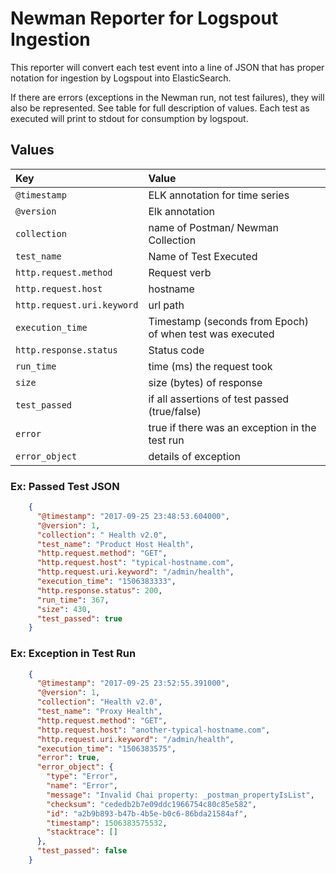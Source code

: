 # Newman Reporter for Logspout Ingestion

This reporter will convert each test event into a line of JSON that has proper notation for ingestion by 
Logspout into ElasticSearch.   

If there are errors (exceptions in the Newman run, not test failures), they will also be represented.  See table for full description of values. 
Each test as executed will print to stdout for consumption by logspout.

## Values 

| Key | Value  |  
|:-|:-|
|  `@timestamp` | ELK annotation for time series   |
| `@version`  |  Elk annotation  | 
| `collection`  |  name of Postman/ Newman Collection  |  
| `test_name` | Name of Test Executed  |
| `http.request.method` | Request verb |
| `http.request.host` | hostname | 
| `http.request.uri.keyword` | url path |
| `execution_time` | Timestamp (seconds from Epoch) of when test was executed |
| `http.response.status` | Status code | 
| `run_time` | time (ms) the request took |
| `size` | size (bytes) of response |
| `test_passed` | if all assertions of test passed (true/false) |
| `error` | true if there was an exception in the test run |
| `error_object` | details of exception | 




### Ex: Passed Test JSON 
```json
    {
      "@timestamp": "2017-09-25 23:48:53.604000",
      "@version": 1,
      "collection": " Health v2.0",
      "test_name": "Product Host Health",
      "http.request.method": "GET",
      "http.request.host": "typical-hostname.com",
      "http.request.uri.keyword": "/admin/health",
      "execution_time": "1506383333",
      "http.response.status": 200,
      "run_time": 367,
      "size": 430,
      "test_passed": true
    }
```

### Ex: Exception in Test Run 

```json 
    {
      "@timestamp": "2017-09-25 23:52:55.391000",
      "@version": 1,
      "collection": "Health v2.0",
      "test_name": "Proxy Health",
      "http.request.method": "GET",
      "http.request.host": "another-typical-hostname.com",
      "http.request.uri.keyword": "/admin/health",
      "execution_time": "1506383575",
      "error": true,
      "error_object": {
        "type": "Error",
        "name": "Error",
        "message": "Invalid Chai property: _postman_propertyIsList",
        "checksum": "cededb2b7e09ddc1966754c80c85e582",
        "id": "a2b9b893-b47b-4b5e-b0c6-86bda21584af",
        "timestamp": 1506383575532,
        "stacktrace": []
      },
      "test_passed": false
    }
```